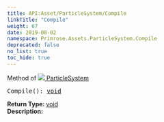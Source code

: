 ```yaml
---
title: API:Asset/ParticleSystem/Compile
linkTitle: "Compile"
weight: 67
date: 2019-08-02
namespace: Primrose.Assets.ParticleSystem.Compile
deprecated: false
no_list: true
toc_hide: true
---
```

Method of <a href="/docs/api-reference/Class/ParticleSystem"><img src="/icons/silk/default.png"/>&nbsp;ParticleSystem</a>
<pre class="method-declaration">
Compile(): <a class="type" href="/docs/api-reference/System/void">void</a></pre>
<b>Return Type: </b>
<a class="type" href="/docs/api-reference/System/void">void</a>
<br/>
<b>Description: </b>